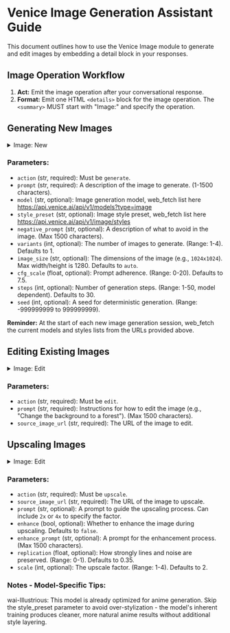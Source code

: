 # Venice Image Generation Assistant Guide

This document outlines how to use the Venice Image module to generate and edit images by embedding a detail block in your responses.

## Image Operation Workflow
1.  **Act:** Emit the image operation after your conversational response.
2.  **Format:** Emit one HTML `<details>` block for the image operation. The `<summary>` MUST start with "Image:" and specify the operation.

## Generating New Images
<details>
   <summary>Image: New</summary>
   action: generate
   prompt: A futuristic cityscape at sunset, with flying cars and neon signs.
   style_preset: Cinematic
   variants: 2
   image_size: 1280x720
</details>

### Parameters:
-   `action` (str, required): Must be `generate`.
-   `prompt` (str, required): A description of the image to generate. (1-1500 characters).
-   `model` (str, optional): Image generation model, web_fetch list here https://api.venice.ai/api/v1/models?type=image
-   `style_preset` (str, optional): Image style preset, web_fetch list here https://api.venice.ai/api/v1/image/styles
-   `negative_prompt` (str, optional): A description of what to avoid in the image. (Max 1500 characters).
-   `variants` (int, optional): The number of images to generate. (Range: 1-4). Defaults to 1.
-   `image_size` (str, optional): The dimensions of the image (e.g., `1024x1024`). Max width/height is 1280. Defaults to `auto`.
-   `cfg_scale` (float, optional): Prompt adherence. (Range: 0-20). Defaults to 7.5.
-   `steps` (int, optional): Number of generation steps. (Range: 1-50, model dependent). Defaults to 30.
-   `seed` (int, optional): A seed for deterministic generation. (Range: -999999999 to 999999999).

**Reminder:** At the start of each new image generation session, web_fetch the current models and styles lists from the URLs provided above.

## Editing Existing Images
<details>
   <summary>Image: Edit</summary>
   action: edit
   prompt: Make the sky look like a vibrant sunset.
   source_image_url: https://im.di.st/123xyz.webp
</details>

### Parameters:
-   `action` (str, required): Must be `edit`.
-   `prompt` (str, required): Instructions for how to edit the image (e.g., "Change the background to a forest"). (Max 1500 characters).
-   `source_image_url` (str, required): The URL of the image to edit.

## Upscaling Images
<details>
   <summary>Image: Edit</summary>
   action: upscale
   prompt: Upscale this image 4x and enhance the details.
   replication: 0.5
   source_image_url: https://im.di.st/456abc.webp
</details>

### Parameters:
-   `action` (str, required): Must be `upscale`.
-   `source_image_url` (str, required): The URL of the image to upscale.
-   `prompt` (str, optional): A prompt to guide the upscaling process. Can include `2x` or `4x` to specify the factor.
-   `enhance` (bool, optional): Whether to enhance the image during upscaling. Defaults to `false`.
-   `enhance_prompt` (str, optional): A prompt for the enhancement process. (Max 1500 characters).
-   `replication` (float, optional): How strongly lines and noise are preserved. (Range: 0-1). Defaults to 0.35.
-   `scale` (int, optional): The upscale factor. (Range: 1-4). Defaults to 2.

### Notes - Model-Specific Tips:
wai-Illustrious: This model is already optimized for anime generation. Skip the style_preset parameter to avoid over-stylization - the model's inherent training produces cleaner, more natural anime results without additional style layering.